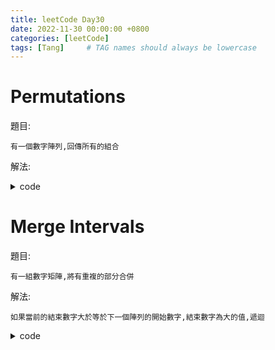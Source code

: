 ```yaml
---
title: leetCode Day30
date: 2022-11-30 00:00:00 +0800
categories: [leetCode]
tags: [Tang]     # TAG names should always be lowercase
---
```


# Permutations

題目:

    有一個數字陣列,回傳所有的組合



解法:

    


<details> <summary>code</summary>
<pre><code>
func permute(nums []int) [][]int {
    var cur []int
    var result [][]int
    visited := make(map[int]int)
    
    search(nums, &visited, &cur, &result)
    
    return result
}

func search(nums []int, visited *map[int]int, cur *[]int, result *[][]int) {
    if len(nums) == len(*cur) {
        cpycur := make([]int, len(*cur))
        copy(cpycur, *cur)
        *result = append(*result, cpycur)
    }
    
    for i := 0; i < len(nums); i++ {
        if value, ok := (*visited)[i]; ok && value == 1 {
            continue
        }
        (*visited)[i] = 1
        *cur = append(*cur, nums[i])
        search(nums, visited, cur, result)
        (*visited)[i] = 0
        *cur = (*cur)[:len(*cur) - 1]
    }
}
</code></pre>
</details>


# Merge Intervals

題目:

    有一組數字矩陣,將有重複的部分合併



解法:

    如果當前的結束數字大於等於下一個陣列的開始數字,結束數字為大的值,遞迴


<details> <summary>code</summary>
<pre><code>
func merge(intervals [][]int) [][]int {
    if len(intervals) == 1 {
        return intervals
    }
    
    var result [][]int
    sort.Slice(intervals, func(i, j int) bool {
        return intervals[i][0] < intervals[j][0]
    })
    cur := intervals[0]
    
    for i := 1; i < len(intervals); i++ {
        if cur[1] >= intervals[i][0] {
            cur[1] = max(cur[1], intervals[i][1])
        } else {
            result = append(result, cur)
            cur = intervals[i]
        }
        
        if i == len(intervals) - 1 {
            result = append(result, cur)
        }
    }
    
    return result
}

func max(a int, b int) int {
    if a > b {
        return a
    }
    return b
}
</code></pre>
</details>